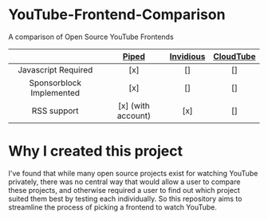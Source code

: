 # YouTube-Frontend-Comparison
A comparison of Open Source YouTube Frontends

| | [Piped](https://github.com/TeamPiped/Piped) | [Invidious](https://github.com/iv-org/invidious) | [CloudTube](https://sr.ht/~cadence/tube) |
| :---: | :---: | :---: | :---: |
| Javascript Required | [x] | [] | [] |
| Sponsorblock Implemented| [x] | [] | [] |
| RSS support | [x] (with account) | [x] | [] |

# Why I created this project

I've found that while many open source projects exist for watching YouTube privately, there was no central way that would allow a user to compare these projects, and otherwise required a user to find out which project suited them best by testing each individually. So this repository aims to streamline the process of picking a frontend to watch YouTube.
